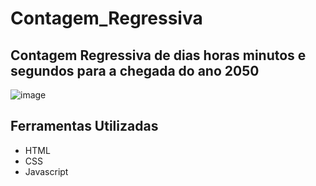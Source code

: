 # Contagem_Regressiva
## Contagem Regressiva de dias horas minutos e segundos para a chegada do ano 2050
![image](https://github.com/Jorge-Marcelo/Contagem_Regressiva/assets/49494259/e5f0a592-9a75-42f9-ab2a-692e7f975f84)
## Ferramentas Utilizadas 
- HTML
- CSS
- Javascript 

